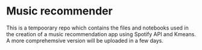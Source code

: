 # Music recommender

This is a tempoorary repo which contains the files and notebooks used in the creation of a music recommendation app using Spotify API and Kmeans.
A more comprehemsive version will be uploaded in a few days.
